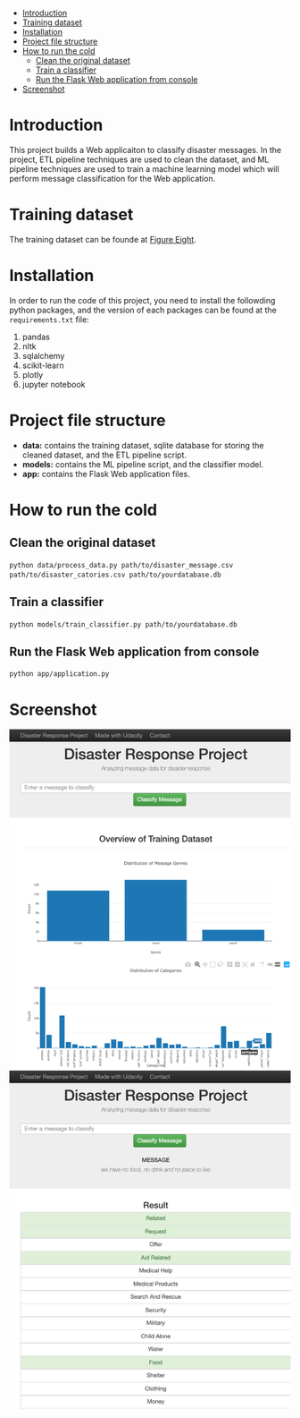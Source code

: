 - [Introduction](#introduction)
- [Training dataset](#training-dataset)
- [Installation](#installation)
- [Project file structure](#project-file-structure)
- [How to run the cold](#how-to-run-the-cold)
  - [Clean the original dataset](#clean-the-original-dataset)
  - [Train a classifier](#train-a-classifier)
  - [Run the Flask Web application from console](#run-the-flask-web-application-from-console)
- [Screenshot](#screenshot)

# Introduction
This project builds a Web applicaiton to classify disaster messages. In the project, ETL pipeline techniques are used to clean the dataset, and ML pipeline techniques are used to train a machine learning model which will perform message classification for the Web application. 

# Training dataset
The training dataset can be founde at [Figure Eight](https://www.figure-eight.com/).

# Installation
In order to run the code of this project, you need to install the followding python packages, and the version of each packages can be found at the `requirements.txt` file:
1. pandas
2. nltk
3. sqlalchemy
4. scikit-learn
5. plotly
6. jupyter notebook

# Project file structure
- **data:** contains the training dataset, sqlite database for storing the cleaned dataset, and the ETL pipeline script.
- **models:** contains the ML pipeline script, and the classifier model.
- **app:** contains the Flask Web application files.

# How to run the cold
## Clean the original dataset
`python data/process_data.py path/to/disaster_message.csv path/to/disaster_catories.csv path/to/yourdatabase.db`
## Train a classifier
`python models/train_classifier.py path/to/yourdatabase.db`
## Run the Flask Web application from console
`python app/application.py`

# Screenshot
![screenshot1](images/screenshot1.png)
![screenshot2](images/screenshot2.png)